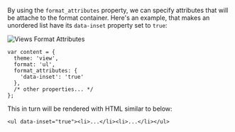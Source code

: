 By using the `format_attributes` property, we can specify attributes that will be attache to the format container. Here's an example, that makes an unordered list have its `data-inset` property set to `true`:

![Views Format Attributes](http://drupalgap.org/sites/default/files/views-ul-format-attrs.png)

```
var content = {
  theme: 'view',
  format: 'ul',
  format_attributes: {
    'data-inset': 'true'
  },
  /* other properties... */
};
```

This in turn will be rendered with HTML similar to below:

`<ul data-inset="true"><li>...</li><li>...</li></ul>`